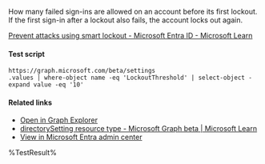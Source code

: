 How many failed sign-ins are allowed on an account before its first lockout. If the first sign-in after a lockout also fails, the account locks out again.

[Prevent attacks using smart lockout - Microsoft Entra ID - Microsoft Learn](https://learn.microsoft.com/en-us/azure/active-directory/authentication/howto-password-smart-lockout)

#### Test script
```
https://graph.microsoft.com/beta/settings
.values | where-object name -eq 'LockoutThreshold' | select-object -expand value -eq '10'
```

#### Related links

- [Open in Graph Explorer](https://developer.microsoft.com/en-us/graph/graph-explorer?request=settings&method=GET&version=beta&GraphUrl=https://graph.microsoft.com)
- [directorySetting resource type - Microsoft Graph beta | Microsoft Learn](https://learn.microsoft.com/en-us/graph/api/resources/directorysetting)
- [View in Microsoft Entra admin center](https://portal.azure.com/#view/Microsoft_AAD_IAM/AuthenticationMethodsMenuBlade/~/PasswordProtection)

<!--- Results --->
%TestResult%

